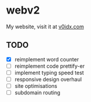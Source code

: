 # webv2
My website, visit it at [v0idx.com](https://v0idx.com)

## TODO
- [x] reimplement word counter
- [ ] reimplement code prettify-er
- [ ] implement typing speed test
- [ ] responsive design overhaul
- [ ] site optimisations
- [ ] subdomain routing
